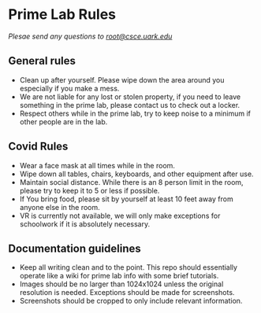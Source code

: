 # Prime Lab Rules

*Plesae send any questions to root@csce.uark.edu*

## General rules

- Clean up after yourself. Please wipe down the area around you especially if you make a mess.
- We are not liable for any lost or stolen property, if you need to leave something in the prime lab, please contact us to check out a locker.
- Respect others while in the prime lab, try to keep noise to a minimum if other people are in the lab.

## Covid Rules

- Wear a face mask at all times while in the room.
- Wipe down all tables, chairs, keyboards, and other equipment after use.
- Maintain social distance. While there is an 8 person limit in the room, please try to keep it to 5 or less if possible.
- If You bring food, please sit by yourself at least 10 feet away from anyone else in the room.
- VR is currently not available, we will only make exceptions for schoolwork if it is absolutely necessary.

## Documentation guidelines

- Keep all writing clean and to the point. This repo should essentially operate like a wiki for prime lab info with some brief tutorials.
- Images should be no larger than 1024x1024 unless the original resolution is needed. Exceptions should be made for screenshots.
- Screenshots should be cropped to only include relevant information.